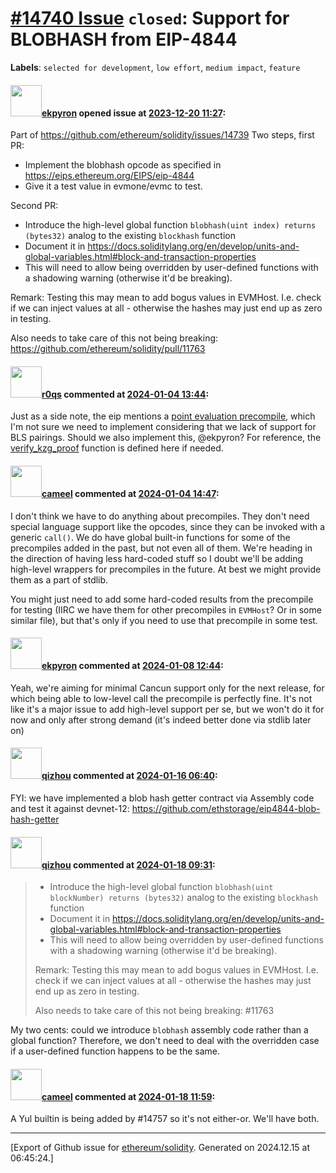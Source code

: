 # [\#14740 Issue](https://github.com/ethereum/solidity/issues/14740) `closed`: Support for BLOBHASH from EIP-4844
**Labels**: `selected for development`, `low effort`, `medium impact`, `feature`


#### <img src="https://avatars.githubusercontent.com/u/1347491?v=4" width="50">[ekpyron](https://github.com/ekpyron) opened issue at [2023-12-20 11:27](https://github.com/ethereum/solidity/issues/14740):

Part of https://github.com/ethereum/solidity/issues/14739
Two steps, first PR:

- Implement the blobhash opcode as specified in https://eips.ethereum.org/EIPS/eip-4844
- Give it a test value in evmone/evmc to test.

Second PR:
- Introduce the high-level global function
  ``blobhash(uint index) returns (bytes32)``
  analog to the existing ``blockhash`` function
- Document it in https://docs.soliditylang.org/en/develop/units-and-global-variables.html#block-and-transaction-properties
- This will need to allow being overridden by user-defined functions with a shadowing warning (otherwise it'd be breaking).

Remark:
  Testing this may mean to add bogus values in EVMHost. I.e. check if we can inject values at all - otherwise the hashes may just end up as zero in testing.

Also needs to take care of this not being breaking: https://github.com/ethereum/solidity/pull/11763

#### <img src="https://avatars.githubusercontent.com/u/457348?u=e02c93e6d98c1154952140a8d5af50d9d5ca59c9&v=4" width="50">[r0qs](https://github.com/r0qs) commented at [2024-01-04 13:44](https://github.com/ethereum/solidity/issues/14740#issuecomment-1877117418):

Just as a side note, the eip mentions a [point evaluation precompile](https://eips.ethereum.org/EIPS/eip-4844#point-evaluation-precompile), which I'm not sure we need to implement considering that we lack of support for BLS pairings. Should we also implement this, @ekpyron? For reference, the [verify_kzg_proof](https://github.com/ethereum/consensus-specs/blob/877817cdbda04b3e9a2ef8b619ee8f8993e0b2a0/specs/_features/sharding/polynomial-commitments.md?plain=1#L349) function is defined here if needed.

#### <img src="https://avatars.githubusercontent.com/u/137030?v=4" width="50">[cameel](https://github.com/cameel) commented at [2024-01-04 14:47](https://github.com/ethereum/solidity/issues/14740#issuecomment-1877216117):

I don't think we have to do anything about precompiles. They don't need special language support like the opcodes, since they can be invoked with a generic `call()`. We do have global built-in functions for some of the precompiles added in the past, but not even all of them. We're heading in the direction of having less hard-coded stuff so I doubt we'll be adding high-level wrappers for precompiles in the future. At best we might provide them as a part of stdlib.

You might just need to add some hard-coded results from the precompile for testing (IIRC we have them for other precompiles in `EVMHost`? Or in some similar file), but that's only if you need to use that precompile in some test.

#### <img src="https://avatars.githubusercontent.com/u/1347491?v=4" width="50">[ekpyron](https://github.com/ekpyron) commented at [2024-01-08 12:44](https://github.com/ethereum/solidity/issues/14740#issuecomment-1880938449):

Yeah, we're aiming for minimal Cancun support only for the next release, for which being able to low-level call the precompile is perfectly fine. It's not like it's a major issue to add high-level support per se, but we won't do it for now and only after strong demand (it's indeed better done via stdlib later on)

#### <img src="https://avatars.githubusercontent.com/u/2541286?v=4" width="50">[qizhou](https://github.com/qizhou) commented at [2024-01-16 06:40](https://github.com/ethereum/solidity/issues/14740#issuecomment-1893152691):

FYI: we have implemented a blob hash getter contract via Assembly code and test it against devnet-12: https://github.com/ethstorage/eip4844-blob-hash-getter

#### <img src="https://avatars.githubusercontent.com/u/2541286?v=4" width="50">[qizhou](https://github.com/qizhou) commented at [2024-01-18 09:31](https://github.com/ethereum/solidity/issues/14740#issuecomment-1898113254):


> * Introduce the high-level global function
>   `blobhash(uint blockNumber) returns (bytes32)`
>   analog to the existing `blockhash` function
> * Document it in https://docs.soliditylang.org/en/develop/units-and-global-variables.html#block-and-transaction-properties
> * This will need to allow being overridden by user-defined functions with a shadowing warning (otherwise it'd be breaking).
> 
> Remark: Testing this may mean to add bogus values in EVMHost. I.e. check if we can inject values at all - otherwise the hashes may just end up as zero in testing.
> 
> Also needs to take care of this not being breaking: #11763

My two cents: could we introduce `blobhash` assembly code rather than a global function?  Therefore, we don't need to deal with the overridden case if a user-defined function happens to be the same.

#### <img src="https://avatars.githubusercontent.com/u/137030?v=4" width="50">[cameel](https://github.com/cameel) commented at [2024-01-18 11:59](https://github.com/ethereum/solidity/issues/14740#issuecomment-1898344379):

A Yul builtin is being added by #14757 so it's not either-or. We'll have both.


-------------------------------------------------------------------------------



[Export of Github issue for [ethereum/solidity](https://github.com/ethereum/solidity). Generated on 2024.12.15 at 06:45:24.]
